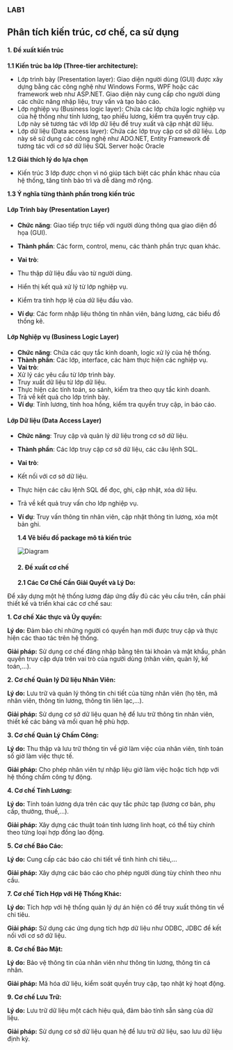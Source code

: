 ### LAB1
## Phân tích kiến trúc, cơ chế, ca sử dụng

#### **1. Đề xuất kiến trúc**
**1.1 Kiến trúc ba lớp (Three-tier architecture):**
 - Lớp trình bày (Presentation layer): Giao diện người dùng (GUI) được xây dựng bằng các công nghệ như Windows Forms, WPF hoặc các framework web như ASP.NET. Giao diện này cung cấp cho người dùng các chức năng nhập liệu, truy vấn và tạo báo cáo.
 -  Lớp nghiệp vụ (Business logic layer): Chứa các lớp chứa logic nghiệp vụ của hệ thống như tính lương, tạo phiếu lương, kiểm tra quyền truy cập. Lớp này sẽ tương tác với lớp dữ liệu để truy xuất và cập nhật dữ liệu.
 - Lớp dữ liệu (Data access layer): Chứa các lớp truy cập cơ sở dữ liệu. Lớp này sẽ sử dụng các công nghệ như ADO.NET, Entity Framework để tương tác với cơ sở dữ liệu SQL Server hoặc Oracle
   
**1.2 Giải thích lý do lựa chọn**
- Kiến trúc 3 lớp được chọn vì nó giúp tách biệt các phần khác nhau của hệ thống, tăng tính bảo trì và dễ dàng mở rộng.

**1.3 Ý nghĩa từng thành phần trong kiến trúc**

#### **Lớp Trình bày (Presentation Layer)**
- **Chức năng**: Giao tiếp trực tiếp với người dùng thông qua giao diện đồ họa (GUI).
- **Thành phần**: Các form, control, menu, các thành phần trực quan khác.
- **Vai trò**:
- Thu thập dữ liệu đầu vào từ người dùng.
- Hiển thị kết quả xử lý từ lớp nghiệp vụ.
- Kiểm tra tính hợp lệ của dữ liệu đầu vào.

- **Ví dụ**: Các form nhập liệu thông tin nhân viên, bảng lương, các biểu đồ thống kê.
#### **Lớp Nghiệp vụ (Business Logic Layer)**
- **Chức năng**: Chứa các quy tắc kinh doanh, logic xử lý của hệ thống.
- **Thành phần**: Các lớp, interface, các hàm thực hiện các nghiệp vụ.
- **Vai trò**:
- Xử lý các yêu cầu từ lớp trình bày.
- Truy xuất dữ liệu từ lớp dữ liệu.
- Thực hiện các tính toán, so sánh, kiểm tra theo quy tắc kinh doanh.
- Trả về kết quả cho lớp trình bày.
- **Ví dụ**: Tính lương, tính hoa hồng, kiểm tra quyền truy cập, in báo cáo.
#### **Lớp Dữ liệu (Data Access Layer)**
- **Chức năng**: Truy cập và quản lý dữ liệu trong cơ sở dữ liệu.
- **Thành phần**: Các lớp truy cập cơ sở dữ liệu, các câu lệnh SQL.
- **Vai trò**:
- Kết nối với cơ sở dữ liệu.
- Thực hiện các câu lệnh SQL để đọc, ghi, cập nhật, xóa dữ liệu.
- Trả về kết quả truy vấn cho lớp nghiệp vụ.
- **Ví dụ**: Truy vấn thông tin nhân viên, cập nhật thông tin lương, xóa một bản ghi.

  **1.4 Vẽ biểu đồ package mô tả kiến trúc**
  
  ![Diagram](https://www.planttext.com/api/plantuml/png/UhzxlqDnIM9HIMbk3bT1Od9sOdggWb90KMfnQbv9OabcVfw2Js9bQf6IGZMN0X0avoGM5okuXteYyKABKuiyyqfIYz8IarEvQhaGvZYL5cVcfGAL-EIdPoPZCmcc0gm0IJmujQWi4yqqbyIIH0N7v6ImWPX6WQGXicY2IOd5O8E0hbRGrRL3inE51vP7CeZB8JKl1HWq00000F__0m00)

  #### **2. Đề xuất cơ chế**

  **2.1 Các Cơ Chế Cần Giải Quyết và Lý Do:**
  
Để xây dựng một hệ thống lương đáp ứng đầy đủ các yêu cầu trên, cần phải thiết kế và triển khai các cơ chế sau:

**1. Cơ chế Xác thực và Ủy quyền:**

**Lý do:** Đảm bảo chỉ những người có quyền hạn mới được truy cập và thực hiện các thao tác trên hệ thống.

**Giải pháp:** Sử dụng cơ chế đăng nhập bằng tên tài khoản và mật khẩu, phân quyền truy cập dựa trên vai trò của người dùng (nhân viên, quản lý, kế toán,...).

**2. Cơ chế Quản lý Dữ liệu Nhân Viên:**

**Lý do:** Lưu trữ và quản lý thông tin chi tiết của từng nhân viên (họ tên, mã nhân viên, thông tin lương, thông tin liên lạc,...).

**Giải pháp:** Sử dụng cơ sở dữ liệu quan hệ để lưu trữ thông tin nhân viên, thiết kế các bảng và mối quan hệ phù hợp.

**3. Cơ chế Quản Lý Chấm Công:**

**Lý do:** Thu thập và lưu trữ thông tin về giờ làm việc của nhân viên, tính toán số giờ làm việc thực tế.

**Giải pháp:** Cho phép nhân viên tự nhập liệu giờ làm việc hoặc tích hợp với hệ thống chấm công tự động.

**4. Cơ chế Tính Lương:**

**Lý do:** Tính toán lương dựa trên các quy tắc phức tạp (lương cơ bản, phụ cấp, thưởng, thuế,...).

**Giải pháp:** Xây dựng các thuật toán tính lương linh hoạt, có thể tùy chỉnh theo từng loại hợp đồng lao động.

**5. Cơ chế Báo Cáo:**

**Lý do:** Cung cấp các báo cáo chi tiết về tình hình chi tiêu,...

**Giải pháp:** Xây dựng các báo cáo cho phép người dùng tùy chỉnh theo nhu cầu.

**7. Cơ chế Tích Hợp với Hệ Thống Khác:**

**Lý do:** Tích hợp với hệ thống quản lý dự án hiện có để truy xuất thông tin về chi tiêu.

**Giải pháp:** Sử dụng các ứng dụng tích hợp dữ liệu như ODBC, JDBC để kết nối với cơ sở dữ liệu.

**8. Cơ chế Bảo Mật:**

**Lý do:** Bảo vệ thông tin của nhân viên như thông tin lương, thông tin cá nhân.

**Giải pháp:** Mã hóa dữ liệu, kiểm soát quyền truy cập, tạo nhật ký hoạt động.

**9. Cơ chế Lưu Trữ:**

**Lý do:** Lưu trữ dữ liệu một cách hiệu quả, đảm bảo tính sẵn sàng của dữ liệu.

**Giải pháp:** Sử dụng cơ sở dữ liệu quan hệ để lưu trữ dữ liệu, sao lưu dữ liệu định kỳ.
  
